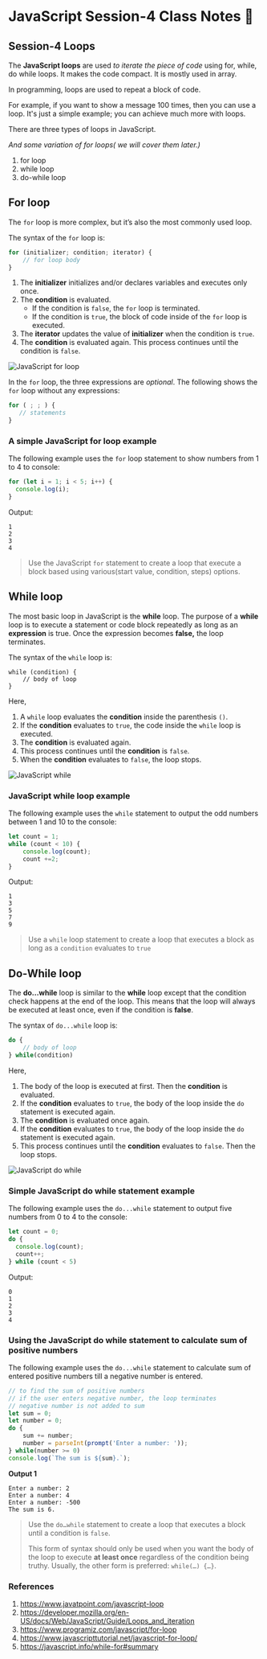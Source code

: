# JavaScript Session-4 Class Notes :rocket:

## Session-4 Loops

The **JavaScript loops** are used *to iterate the piece of code* using for, while, do while loops. It makes the code compact. It is mostly used in array.

In programming, loops are used to repeat a block of code.

For example, if you want to show a message 100 times, then you can use a loop. It's just a simple example; you can achieve much more with loops.

There are three types of loops in JavaScript. 

*And some variation of for loops( we will cover them later.)*

1. for loop
2. while loop
3. do-while loop

## For loop

The `for` loop is more complex, but it’s also the most commonly used loop.

The syntax of the `for` loop is:

```js
for (initializer; condition; iterator) {
    // for loop body
}
```

1. The **initializer** initializes and/or declares variables and executes only once.
2. The **condition** is evaluated.
   - If the condition is `false`, the `for` loop is terminated.
   - If the condition is `true`, the block of code inside of the `for` loop is executed.
3. The **iterator** updates the value of **initializer** when the condition is `true`.
4. The **condition** is evaluated again. This process continues until the condition is `false`.

![JavaScript for loop](./images/javascript-for-loop.svg)

In the `for` loop, the three expressions are *optional*. The following shows the `for` loop without any expressions:

```js
for ( ; ; ) {
   // statements
}
```

### A simple JavaScript for loop example

The following example uses the `for` loop statement to show numbers from 1 to 4 to console:

```js
for (let i = 1; i < 5; i++) {
  console.log(i);
}
```

Output:

```
1
2
3
4
```

> Use the JavaScript `for` statement to create a loop that execute a block based using various(start value, condition, steps) options.

## While loop

The most basic loop in JavaScript is the **while** loop. The purpose of a **while** loop is to execute a statement or code block repeatedly as long as an **expression** is true. Once the expression becomes **false,** the loop terminates.

The syntax of the `while` loop is:

```
while (condition) {
    // body of loop
}
```

Here,

1. A `while` loop evaluates the **condition** inside the parenthesis `()`.
2. If the **condition** evaluates to `true`, the code inside the `while` loop is executed.
3. The **condition** is evaluated again.
4. This process continues until the **condition** is `false`.
5. When the **condition** evaluates to `false`, the loop stops.

![JavaScript while](./images/javascript-while.svg)

### JavaScript while loop example

The following example uses the `while` statement to output the odd numbers between 1 and 10 to the console:

```js
let count = 1;
while (count < 10) {
    console.log(count);
    count +=2;
}
```

Output:

```
1
3
5
7
9
```

> Use a `while` loop statement to create a loop that executes a block as long as a `condition` evaluates to `true`

## Do-While loop

The **do...while** loop is similar to the **while** loop except that the condition check happens at the end of the loop. This means that the loop will always be executed at least once, even if the condition is **false**.

The syntax of `do...while` loop is:

```js
do {
    // body of loop
} while(condition)
```

Here,

1. The body of the loop is executed at first. Then the **condition** is evaluated.
2. If the **condition** evaluates to `true`, the body of the loop inside the `do` statement is executed again.
3. The **condition** is evaluated once again.
4. If the **condition** evaluates to `true`, the body of the loop inside the `do` statement is executed again.
5. This process continues until the **condition** evaluates to `false`. Then the loop stops.

![JavaScript do while](./images/javascript-do-while.svg)

### Simple JavaScript do while statement example

The following example uses the `do...while` statement to output five numbers from 0 to 4 to the console:

```js
let count = 0;
do {
  console.log(count);
  count++;
} while (count < 5)
```

Output:

```
0
1
2
3
4
```

### Using the JavaScript do while statement to calculate sum of positive numbers

The following example uses the `do...while` statement to calculate sum of entered positive numbers till a negative number is entered.

```js
// to find the sum of positive numbers
// if the user enters negative number, the loop terminates
// negative number is not added to sum
let sum = 0;
let number = 0;
do {
    sum += number;
    number = parseInt(prompt('Enter a number: '));
} while(number >= 0)
console.log(`The sum is ${sum}.`);
```

**Output 1**

```
Enter a number: 2
Enter a number: 4
Enter a number: -500
The sum is 6.
```

> Use the `do…while` statement to create a loop that executes a block until a condition is `false`.
>
> This form of syntax should only be used when you want the body of the loop to execute **at least once** regardless of the condition being truthy. Usually, the other form is preferred: `while(…) {…}`.

### References

1. https://www.javatpoint.com/javascript-loop
2. https://developer.mozilla.org/en-US/docs/Web/JavaScript/Guide/Loops_and_iteration
3. https://www.programiz.com/javascript/for-loop
4. https://www.javascripttutorial.net/javascript-for-loop/
5. https://javascript.info/while-for#summary

